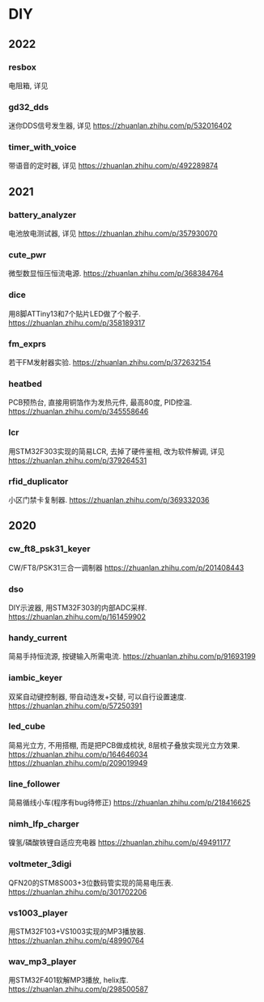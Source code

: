 # DIY

## 2022

### resbox

电阻箱, 详见 

### gd32_dds

迷你DDS信号发生器, 详见 https://zhuanlan.zhihu.com/p/532016402

### timer_with_voice

带语音的定时器, 详见 https://zhuanlan.zhihu.com/p/492289874

## 2021 

### battery_analyzer

电池放电测试器, 详见 https://zhuanlan.zhihu.com/p/357930070

### cute_pwr

微型数显恒压恒流电源. https://zhuanlan.zhihu.com/p/368384764

### dice

用8脚ATTiny13和7个贴片LED做了个骰子. https://zhuanlan.zhihu.com/p/358189317

### fm_exprs

若干FM发射器实验. https://zhuanlan.zhihu.com/p/372632154

### heatbed

PCB预热台, 直接用铜箔作为发热元件, 最高80度, PID控温. https://zhuanlan.zhihu.com/p/345558646

### lcr

用STM32F303实现的简易LCR, 去掉了硬件鉴相, 改为软件解调, 详见 https://zhuanlan.zhihu.com/p/379264531

### rfid_duplicator

小区门禁卡复制器. https://zhuanlan.zhihu.com/p/369332036

## 2020

### cw_ft8_psk31_keyer

CW/FT8/PSK31三合一调制器 https://zhuanlan.zhihu.com/p/201408443

### dso

DIY示波器, 用STM32F303的内部ADC采样. https://zhuanlan.zhihu.com/p/161459902

### handy_current

简易手持恒流源, 按键输入所需电流. https://zhuanlan.zhihu.com/p/91693199

### iambic_keyer

双桨自动键控制器, 带自动连发+交替, 可以自行设置速度. https://zhuanlan.zhihu.com/p/57250391

### led_cube

简易光立方, 不用搭棚, 而是把PCB做成梳状, 8层梳子叠放实现光立方效果. https://zhuanlan.zhihu.com/p/164646034  https://zhuanlan.zhihu.com/p/209019949

### line_follower

简易循线小车(程序有bug待修正) https://zhuanlan.zhihu.com/p/218416625

### nimh_lfp_charger

镍氢/磷酸铁锂自适应充电器 https://zhuanlan.zhihu.com/p/49491177

### voltmeter_3digi

QFN20的STM8S003+3位数码管实现的简易电压表. https://zhuanlan.zhihu.com/p/301702206

### vs1003_player

用STM32F103+VS1003实现的MP3播放器. https://zhuanlan.zhihu.com/p/48990764

### wav_mp3_player

用STM32F401软解MP3播放, helix库. https://zhuanlan.zhihu.com/p/298500587
